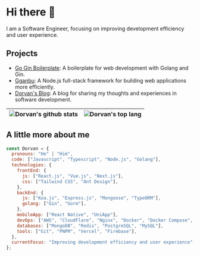 # Hi there 👋

I am a Software Engineer, focusing on improving development efficiency and user experience.

## Projects

- [Go Gin Boilerplate](https://github.com/sanjayheaven/go-gin-boilerplate): A boilerplate for web development with Golang and Gin.
- [Gganbu](https://github.com/sanjayheaven/gganbu): A Node.js full-stack framework for building web applications more efficiently.
- [Dorvan's Blog](https://github.com/sanjayheaven/blog): A blog for sharing my thoughts and experiences in software development.

| <img align="center" src="https://github-readme-stats.vercel.app/api?username=sanjayheaven" alt="Dorvan's github stats" /> | <img align="center" src="https://github-readme-stats.vercel.app/api/top-langs?username=sanjayheaven&layout=compact" alt="Dorvan's top lang" /> |
| ------------------------------------------------------------------------------------------------------------------------- | ---------------------------------------------------------------------------------------------------------------------------------------------- |

## A little more about me

```javascript
const Dorvan = {
  pronouns: "He" | "Him",
  code: ["Javascript", "Typescript", "Node.js", "Golang"],
  technologies: {
    frontEnd: {
      js: ["React.js", "Vue.js", "Next.js"],
      css: ["Tailwind CSS", "Ant Design"],
    },
    backEnd: {
      js: ["Koa.js", "Express.js", "Mongoose", "TypeORM"],
      golang: ["Gin", "Gorm"],
    },
    mobileApp: ["React Native", "UniApp"],
    devOps: ["AWS", "CloudFlare", "Nginx", "Docker", "Docker Compose", "CI/CD"],
    databases: ["MongoDB", "Redis", "PostgreSQL", "MySQL"],
    tools: ["Git", "PNPM", "Vercel", "Firebase"],
  },
  currentFocus: "Improving development efficiency and user experience",
};
```
